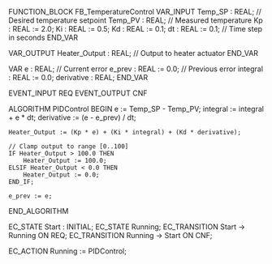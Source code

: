 FUNCTION_BLOCK FB_TemperatureControl
VAR_INPUT
    Temp_SP : REAL;         // Desired temperature setpoint
    Temp_PV : REAL;         // Measured temperature
    Kp      : REAL := 2.0;
    Ki      : REAL := 0.5;
    Kd      : REAL := 0.1;
    dt      : REAL := 0.1;  // Time step in seconds
END_VAR

VAR_OUTPUT
    Heater_Output : REAL;   // Output to heater actuator
END_VAR

VAR
    e        : REAL;        // Current error
    e_prev   : REAL := 0.0; // Previous error
    integral : REAL := 0.0;
    derivative : REAL;
END_VAR

EVENT_INPUT REQ
EVENT_OUTPUT CNF

ALGORITHM PIDControl
BEGIN
    e := Temp_SP - Temp_PV;
    integral := integral + e * dt;
    derivative := (e - e_prev) / dt;

    Heater_Output := (Kp * e) + (Ki * integral) + (Kd * derivative);

    // Clamp output to range [0..100]
    IF Heater_Output > 100.0 THEN
        Heater_Output := 100.0;
    ELSIF Heater_Output < 0.0 THEN
        Heater_Output := 0.0;
    END_IF;

    e_prev := e;
END_ALGORITHM

EC_STATE Start : INITIAL;
EC_STATE Running;
EC_TRANSITION Start -> Running ON REQ;
EC_TRANSITION Running -> Start ON CNF;

EC_ACTION Running := PIDControl;
